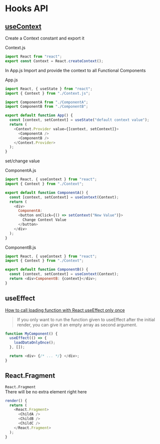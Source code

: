 # Hooks API

## [useContext](https://zh-hant.reactjs.org/docs/hooks-reference.html#usecontext)

Create a Context constant and export it  

Context.js

```js
import React from "react";
export const Context = React.createContext();
```

In App.js Import and provide the context to all Functional Components  

App.js

```js
import React, { useState } from "react";
import { Context } from "./Context.js";

import ComponentA from "./ComponentA";
import ComponentB from "./ComponentB";

export default function App() {
  const [context, setContext] = useState("default context value");
  return (
    <Context.Provider value={[context, setContext]}>
      <ComponentA />
      <ComponentB />
    </Context.Provider>
  );
}
```

set/change value  

ComponentA.js

```js
import React, { useContext } from "react";
import { Context } from "./Context";

export default function ComponentA() {
  const [context, setContext] = useContext(Context);
  return (
    <div>
      ComponentA:
      <button onClick={() => setContext("New Value")}>
        Change Context Value
      </button>
    </div>
  );
}
```

ComponentB.js

```js
import React, { useContext } from "react";
import { Context } from "./Context";

export default function ComponentB() {
  const [context, setContext] = useContext(Context);
  return <div>ComponentB: {context}</div>;
}
```

## useEffect

[How to call loading function with React useEffect only once](https://stackoverflow.com/questions/53120972/how-to-call-loading-function-with-react-useeffect-only-once)

> If you only want to run the function given to useEffect after the initial render, you can give it an empty array as second argument.

```js
function MyComponent() {
  useEffect(() => {
    loadDataOnlyOnce();
  }, []);

  return <div> {/* ... */} </div>;
}
```

## React.Fragment

`React.Fragment`  
There will be no extra element right here  

```js
render() {
  return (
    <React.Fragment>
      <ChildA />
      <ChildB />
      <ChildC />
    </React.Fragment>
  );
}
```
